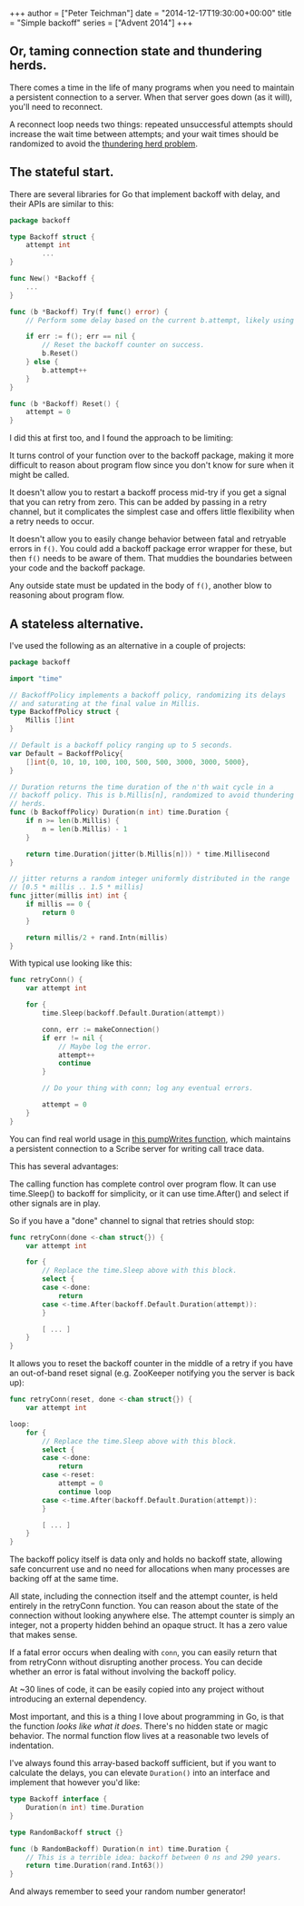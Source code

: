 +++
author = ["Peter Teichman"]
date = "2014-12-17T19:30:00+00:00"
title = "Simple backoff"
series = ["Advent 2014"]
+++

## Or, taming connection state and thundering herds.

There comes a time in the life of many programs when you need to
maintain a persistent connection to a server. When that server goes
down (as it will), you'll need to reconnect.

A reconnect loop needs two things: repeated unsuccessful attempts
should increase the wait time between attempts; and your wait
times should be randomized to avoid the [thundering herd
problem](http://en.wikipedia.org/wiki/Thundering_herd_problem).

## The stateful start.

There are several libraries for Go that implement backoff with delay,
and their APIs are similar to this:

```go
package backoff

type Backoff struct {
	attempt int
        ...
}

func New() *Backoff {
	...
}

func (b *Backoff) Try(f func() error) {
	// Perform some delay based on the current b.attempt, likely using time.Sleep().

	if err := f(); err == nil {
		// Reset the backoff counter on success.
		b.Reset()
	} else {
		b.attempt++
	}
}

func (b *Backoff) Reset() {
	attempt = 0
}
```

I did this at first too, and I found the approach to be limiting:

It turns control of your function over to the backoff package, making
it more difficult to reason about program flow since you don't know
for sure when it might be called.

It doesn't allow you to restart a backoff process mid-try if you get a
signal that you can retry from zero. This can be added by passing in a
retry channel, but it complicates the simplest case and offers little
flexibility when a retry needs to occur.

It doesn't allow you to easily change behavior between fatal and
retryable errors in `f()`. You could add a backoff package error
wrapper for these, but then `f()` needs to be aware of them. That
muddies the boundaries between your code and the backoff package.

Any outside state must be updated in the body of `f()`, another blow
to reasoning about program flow.

## A stateless alternative.

I've used the following as an alternative in a couple of projects:

```go
package backoff

import "time"

// BackoffPolicy implements a backoff policy, randomizing its delays
// and saturating at the final value in Millis.
type BackoffPolicy struct {
	Millis []int
}

// Default is a backoff policy ranging up to 5 seconds.
var Default = BackoffPolicy{
	[]int{0, 10, 10, 100, 100, 500, 500, 3000, 3000, 5000},
}

// Duration returns the time duration of the n'th wait cycle in a
// backoff policy. This is b.Millis[n], randomized to avoid thundering
// herds.
func (b BackoffPolicy) Duration(n int) time.Duration {
	if n >= len(b.Millis) {
		n = len(b.Millis) - 1
	}

	return time.Duration(jitter(b.Millis[n])) * time.Millisecond
}

// jitter returns a random integer uniformly distributed in the range
// [0.5 * millis .. 1.5 * millis]
func jitter(millis int) int {
	if millis == 0 {
		return 0
	}

	return millis/2 + rand.Intn(millis)
}
```

With typical use looking like this:

```go
func retryConn() {
	var attempt int

	for {
		time.Sleep(backoff.Default.Duration(attempt))

		conn, err := makeConnection()
		if err != nil {
			// Maybe log the error.
			attempt++
			continue
		}

		// Do your thing with conn; log any eventual errors.

		attempt = 0
	}
}
```

You can find real world usage in [this pumpWrites
function](https://github.com/spacemonkeygo/monitor/blob/c18860ccb55edc52e761551989e78a605ff58bb2/trace/scribe.go#L66),
which maintains a persistent connection to a Scribe server for writing
call trace data.

This has several advantages:

The calling function has complete control over program flow. It can
use time.Sleep() to backoff for simplicity, or it can use time.After()
and select if other signals are in play.

So if you have a "done" channel to signal that retries should stop:

```go
func retryConn(done <-chan struct{}) {
	var attempt int

	for {
		// Replace the time.Sleep above with this block.
		select {
		case <-done:
			return
		case <-time.After(backoff.Default.Duration(attempt)):
		}

		[ ... ]
	}
}

```

It allows you to reset the backoff counter in the middle of a retry if
you have an out-of-band reset signal (e.g. ZooKeeper notifying you the
server is back up):

```go
func retryConn(reset, done <-chan struct{}) {
	var attempt int

loop:
	for {
		// Replace the time.Sleep above with this block.
		select {
		case <-done:
			return
		case <-reset:
			attempt = 0
			continue loop
		case <-time.After(backoff.Default.Duration(attempt)):
		}

		[ ... ]
	}
}
```

The backoff policy itself is data only and holds no backoff state,
allowing safe concurrent use and no need for allocations when many
processes are backing off at the same time.

All state, including the connection itself and the attempt counter, is
held entirely in the retryConn function. You can reason about the
state of the connection without looking anywhere else. The attempt
counter is simply an integer, not a property hidden behind an opaque
struct. It has a zero value that makes sense.

If a fatal error occurs when dealing with `conn`, you can easily
return that from retryConn without disrupting another process. You can
decide whether an error is fatal without involving the backoff policy.

At ~30 lines of code, it can be easily copied into any project without
introducing an external dependency.

Most important, and this is a thing I love about programming in Go, is
that the function *looks like what it does*. There's no hidden state
or magic behavior. The normal function flow lives at a reasonable two
levels of indentation.

I've always found this array-based backoff sufficient, but if you want
to calculate the delays, you can elevate `Duration()` into an
interface and implement that however you'd like:

```go
type Backoff interface {
	Duration(n int) time.Duration
}

type RandomBackoff struct {}

func (b RandomBackoff) Duration(n int) time.Duration {
	// This is a terrible idea: backoff between 0 ns and 290 years.
	return time.Duration(rand.Int63())
}
```

And always remember to seed your random number generator!
